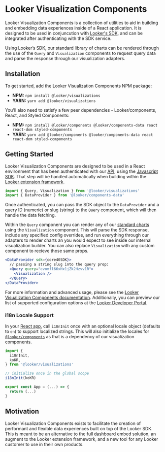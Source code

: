 # Looker Visualization Components

Looker Visualization Components is a collection of utilities to aid in building and embedding data experiences inside of a React application. It is designed to be used in conjuncution with [Looker's SDK](https://www.npmjs.com/package/@looker/sdk), and can be integrated after authenticating with the SDK service.

Using Looker’s SDK, our standard library of charts can be rendered through the use of the `Query` and `Visualization` components to request query data and parse the response through our visualization adapters.

## Installation

To get started, add the Looker Visualization Components NPM package:

- **NPM:** `npm install @looker/visualizations`
- **YARN:** `yarn add @looker/visualizations`

You'll also need to satisfy a few peer dependencies - Looker/components, React, and Styled Components:

- **NPM:** `npm install @looker/components @looker/components-data react react-dom styled-components`
- **YARN:** `yarn add @looker/components @looker/components-data react react-dom styled-components`

## Getting Started

Looker Visualization Components are designed to be used in a React environment that has been authenticated with our [API](https://docs.looker.com/reference/api-and-integration/api-getting-started), using the [Javascript SDK](https://developers.looker.com/api/getting-started). That step will be handled automatically when building within the [Looker extension framework](https://docs.looker.com/data-modeling/extension-framework/extension-framework-intro).

```jsx
import { Query, Visualization } from '@looker/visualizations'
import { DataProvider } from '@looker/components-data'
```

Once authenticated, you can pass the SDK object to the `DataProvider` and a query ID (numeric) or slug (string) to the `Query` component, which will then handle the data fetching.

Within the `Query` component you can render any of our [standard charts](https://docs.looker.com/exploring-data/visualizing-query-results/visualization-types) using the `Visualization` component. This will parse the SDK response, include any specified config overrides, and run everything through our adapters to render charts an you would expect to see inside our internal visualization builder. You can also replace `Visualization` with any custom component to recieve those same props.

```jsx
<DataProvider sdk={core40SDK}>
  // passing a string slug into the query prop:
  <Query query="evomfl66xHx1jZk2Hzvv1R">
    <Visualization />
  </Query>
</DataProvider>
```

For more information and advanced usage, please see the [Looker Visualization Components documentation](https://docs.looker.com/data-modeling/extension-framework/vis-components). Additionally, you can preview our list of supported configuration options at the [Looker Developer Portal](https://developers.looker.com/components/visualization-components).

### i18n Locale Support

In your [React app](https://reactjs.org/docs/getting-started.html), call `i18nInit` once with an optional locale object (defaults to `en`) to support localized strings. This will also initialize the locales for [`@looker/components`](https://docs.looker.com/data-modeling/extension-framework/components) as that is a dependency of our visualization components.

```jsx
import {
  i18nInit,
  koKR,
} from '@looker/visualizations'

// initialize once in the global scope
i18nInit(koKR)

export const App = (...) => {
  return (...)
}
```

## Motivation

Looker Visualization Components exists to facilitate the creation of performant and flexible data experiences built on top of the Looker SDK. This is meant to be an alternative to the full dashboard embed solution, an augment to the Looker extension framework, and a new tool for any Looker customer to use in their own products.
